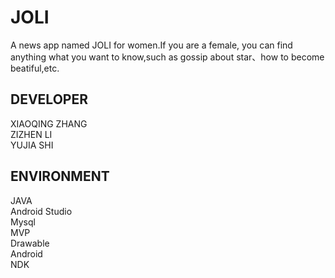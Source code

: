 JOLI
======
A news app named JOLI for women.If you are a female, you can find anything what you want to know,such as gossip about star、how to become beatiful,etc.



DEVELOPER
--------
   XIAOQING ZHANG<br>
   ZIZHEN LI<br>
   YUJIA SHI<br>


ENVIRONMENT
---------
   JAVA<br>
   Android Studio<br>
   Mysql<br>
   MVP<br>
   Drawable<br>
   Android<br>
   NDK<br>

